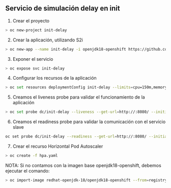 ## Servicio de simulación delay en init

1. Crear el proyecto

```sh
> oc new-project init-delay
```

2. Crear la aplicación, utilizando S2i

```sh
> oc new-app --name init-delay -i openjdk18-openshift https://github.com/rofrba/examples-openshift --context-dir delay-init
```

3. Exponer el servicio
```sh
> oc expose svc init-delay
```

4. Configurar los recursos de la aplicación
```sh
> oc set resources deploymentConfig init-delay --limits=cpu=150m,memory=512Mi --requests=cpu=50m,memory=256Mi
```

5. Creamos el liveness probe para validar el funcionamiento de la aplicación
```sh
> oc set probe dc/init-delay --liveness --get-url=http://:8080/ --initial-delay-seconds=80 --timeout-seconds=2 --period-seconds=15
```
6. Creamos el readiness probe para validar la comunicación con el servicio slave
```sh
oc set probe dc/init-delay --readiness --get-url=http://:8080/ --initial-delay-seconds=80 --timeout-seconds=2 --period-seconds=15
```

7. Crear el recurso Horizontal Pod Autoscaler
```sh
> oc create -f hpa.yaml
```

NOTA: Si no contamos con la imagen base openjdk18-openshift, debemos ejecutar el comando: 
```sh
> oc import-image redhat-openjdk-18/openjdk18-openshift --from=registry.access.redhat.com/redhat-openjdk-18/openjdk18-openshift --confirm
```
